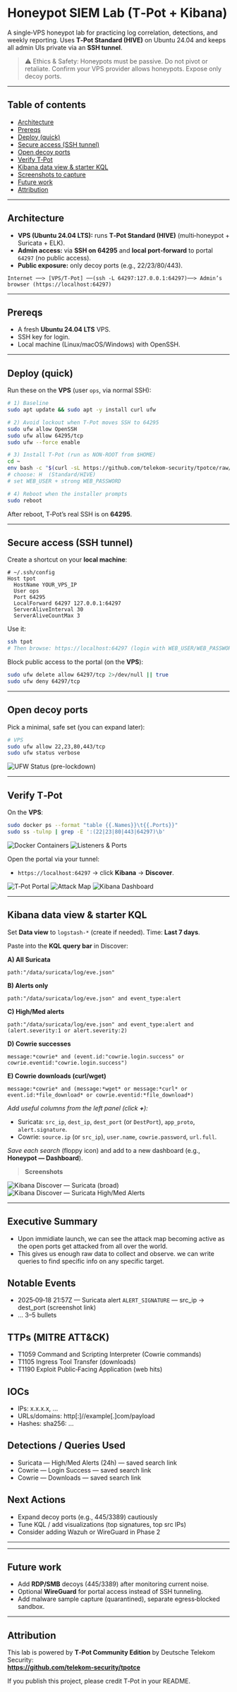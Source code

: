 # Honeypot SIEM Lab (T‑Pot + Kibana)

A single‑VPS honeypot lab for practicing log correlation, detections, and weekly reporting. Uses **T‑Pot Standard (HIVE)** on Ubuntu 24.04 and keeps all admin UIs private via an **SSH tunnel**.

> ⚠️ Ethics & Safety: Honeypots must be passive. Do not pivot or retaliate. Confirm your VPS provider allows honeypots. Expose only decoy ports.

---

## Table of contents

* [Architecture](#architecture)
* [Prereqs](#prereqs)
* [Deploy (quick)](#deploy-quick)
* [Secure access (SSH tunnel)](#secure-access-ssh-tunnel)
* [Open decoy ports](#open-decoy-ports)
* [Verify T‑Pot](#verify-t-pot)
* [Kibana data view & starter KQL](#kibana-data-view--starter-kql)
* [Screenshots to capture](#screenshots-to-capture)
* [Future work](#future-work)
* [Attribution](#attribution)

---

## Architecture

* **VPS (Ubuntu 24.04 LTS):** runs **T‑Pot Standard (HIVE)** (multi‑honeypot + Suricata + ELK).
* **Admin access:** via **SSH on 64295** and **local port‑forward** to portal `64297` (no public access).
* **Public exposure:** only decoy ports (e.g., 22/23/80/443).

```
Internet ──> [VPS/T‑Pot] ──(ssh -L 64297:127.0.0.1:64297)──> Admin’s browser (https://localhost:64297)
```

---

## Prereqs

* A fresh **Ubuntu 24.04 LTS** VPS.
* SSH key for login.
* Local machine (Linux/macOS/Windows) with OpenSSH.

---

## Deploy (quick)

Run these on the **VPS** (user `ops`, via normal SSH):

```bash
# 1) Baseline
sudo apt update && sudo apt -y install curl ufw

# 2) Avoid lockout when T‑Pot moves SSH to 64295
sudo ufw allow OpenSSH
sudo ufw allow 64295/tcp
sudo ufw --force enable

# 3) Install T‑Pot (run as NON‑ROOT from $HOME)
cd ~
env bash -c "$(curl -sL https://github.com/telekom-security/tpotce/raw/master/install.sh)"
# choose: H  (Standard/HIVE)
# set WEB_USER + strong WEB_PASSWORD

# 4) Reboot when the installer prompts
sudo reboot
```

After reboot, T‑Pot’s real SSH is on **64295**.

---

## Secure access (SSH tunnel)

Create a shortcut on your **local machine**:

```ssh-config
# ~/.ssh/config
Host tpot
  HostName YOUR_VPS_IP
  User ops
  Port 64295
  LocalForward 64297 127.0.0.1:64297
  ServerAliveInterval 30
  ServerAliveCountMax 3
```

Use it:

```bash
ssh tpot
# Then browse: https://localhost:64297 (login with WEB_USER/WEB_PASSWORD)
```

Block public access to the portal (on the **VPS**):

```bash
sudo ufw delete allow 64297/tcp 2>/dev/null || true
sudo ufw deny 64297/tcp
```

---

## Open decoy ports

Pick a minimal, safe set (you can expand later):

```bash
# VPS
sudo ufw allow 22,23,80,443/tcp
sudo ufw status verbose
```

![UFW Status (pre-lockdown)](docs/images/UFW%20Status.png)

---

## Verify T‑Pot

On the **VPS**:

```bash
sudo docker ps --format "table {{.Names}}\t{{.Ports}}"
sudo ss -tulnp | grep -E ':(22|23|80|443|64297)\b'
```

![Docker Containers](docs/images/Docker%20Containers.png)
![Listeners & Ports](docs/images/Listeners%20%26%20Ports.png)

Open the portal via your tunnel:

* `https://localhost:64297` → click **Kibana** → **Discover**.

![T‑Pot Portal](docs/images/T-pot%20Portal.png)
![Attack Map](docs/images/Attack%20Map.png)
![Kibana Dashboard](docs/images/Kibana%20Dashboard.png)

---

## Kibana data view & starter KQL

Set **Data view** to `logstash-*` (create if needed). Time: **Last 7 days**.

Paste into the **KQL query bar** in Discover:

**A) All Suricata**

```kql
path:"/data/suricata/log/eve.json"
```

**B) Alerts only**

```kql
path:"/data/suricata/log/eve.json" and event_type:alert
```

**C) High/Med alerts**

```kql
path:"/data/suricata/log/eve.json" and event_type:alert and (alert.severity:1 or alert.severity:2)
```

**D) Cowrie successes**

```kql
message:*cowrie* and (event.id:"cowrie.login.success" or cowrie.eventid:"cowrie.login.success")
```

**E) Cowrie downloads (curl/wget)**

```kql
message:*cowrie* and (message:*wget* or message:*curl* or event.id:*file_download* or cowrie.eventid:*file_download*)
```

*Add useful columns from the left panel (click **+**):*

* Suricata: `src_ip`, `dest_ip`, `dest_port` (or `DestPort`), `app_proto`, `alert.signature`.
* Cowrie: `source.ip` (or `src_ip`), `user.name`, `cowrie.password`, `url.full`.

*Save each search* (floppy icon) and add to a new dashboard (e.g., **Honeypot — Dashboard**).

> **Screenshots**

![Kibana Discover — Suricata (broad)](docs/images/Kibana%20Discover%20Suricata.png)
![Kibana Discover — Suricata High/Med Alerts](docs/images/Kibana%20-%20Suricata%20High%26Med%20Alerts.png)

---

## Executive Summary

* Upon immidiate launch, we can see the attack map becoming active as the open ports get attacked from all over the world.
* This gives us enough raw data to collect and observe. we can write queries to find specific info on any specific target.

## Notable Events

* 2025‑09‑18 21:57Z — Suricata alert `ALERT_SIGNATURE` — src\_ip → dest\_port (screenshot link)
* … 3–5 bullets

## TTPs (MITRE ATT\&CK)

* T1059 Command and Scripting Interpreter (Cowrie commands)
* T1105 Ingress Tool Transfer (downloads)
* T1190 Exploit Public‑Facing Application (web hits)

## IOCs

* IPs: x.x.x.x, …
* URLs/domains: http\[:]//example\[.]com/payload
* Hashes: sha256: …

## Detections / Queries Used

* Suricata — High/Med Alerts (24h) — saved search link
* Cowrie — Login Success — saved search link
* Cowrie — Downloads — saved search link


## Next Actions

* Expand decoy ports (e.g., 445/3389) cautiously
* Tune KQL / add visualizations (top signatures, top src IPs)
* Consider adding Wazuh or WireGuard in Phase 2

---


---

## Future work
- Add **RDP/SMB** decoys (445/3389) after monitoring current noise.
- Optional **WireGuard** for portal access instead of SSH tunneling.
- Add malware sample capture (quarantined), separate egress‑blocked sandbox.

---

## Attribution
This lab is powered by **T‑Pot Community Edition** by Deutsche Telekom Security:  
**https://github.com/telekom-security/tpotce**

If you publish this project, please credit T‑Pot in your README.

```
